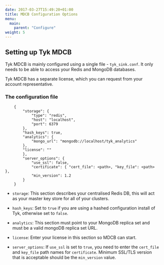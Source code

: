 ```yaml
---
date: 2017-03-27T15:49:20+01:00
title: MDCB Configuration Options
menu:
  main:
    parent: "Configure"
weight: 5 
---
```


## Setting up Tyk MDCB

Tyk MDCB is mainly configured using a single file - `tyk_sink.conf`. It only needs to be able to access your Redis and MongoDB databases.

Tyk MDCB has a separate license, which you can request from your account representative.

### The configuration file

```{.copyWrapper}
    {
        "storage": {
            "type": "redis",
            "host": "localhost",
            "port": 6379
        },
        "hash_keys": true,
        "analytics": {
            "mongo_url": "mongodb://localhost/tyk_analytics"
        },
        "license": ""
        },
        "server_options": {
            "use_ssl": false,
            "certificate": { "cert_file": <path>, "key_file": <path> },
            "min_version": 1.2
        }
    }
```

*   `storage`: This section describes your centralised Redis DB, this will act as your master key store for all of your clusters.

*   `hash_keys`: Set to `true` if you are using a hashed configuration install of Tyk, otherwise set to `false`.

*   `analytics`: This section must point to your MongoDB replica set and must be a valid mongoDB replica set URL.

*   `license`: Enter your license in this section so MDCB can start.

*   `server_options`: If `use_ssl` is set to `true`, you need to enter the `cert_file` and `key_file` path names for `certificate`. Minimum SSL/TLS version that is acceptable should be the `min_version` value.


